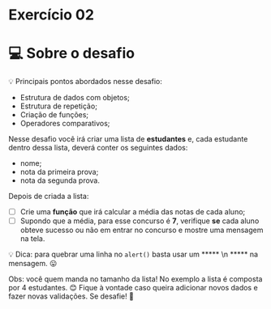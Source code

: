 # Exercício 02

# 💻 Sobre o desafio
💡 Principais pontos abordados nesse desafio:
- Estrutura de dados com objetos;
- Estrutura de repetição;
- Criação de funções;
- Operadores comparativos;

Nesse desafio você irá criar uma lista de **estudantes** e, cada estudante dentro dessa lista, deverá conter os seguintes dados:
- nome;
- nota da primeira prova;
- nota da segunda prova.

Depois de criada a lista:
- [ ]  Crie uma **função** que irá calcular a média das notas de cada aluno;
- [ ]  Supondo que a média, para esse concurso é **7**, verifique **se** cada aluno obteve sucesso ou não em entrar no concurso e mostre uma mensagem na tela.

💡 Dica: para quebrar uma linha no `alert()` basta usar um ***** \n ***** na mensagem. 😛

Obs: você quem manda no tamanho da lista! No exemplo a lista é composta por 4 estudantes. 😊
Fique à vontade caso queira adicionar novos dados e fazer novas validações. Se desafie! 🚀

